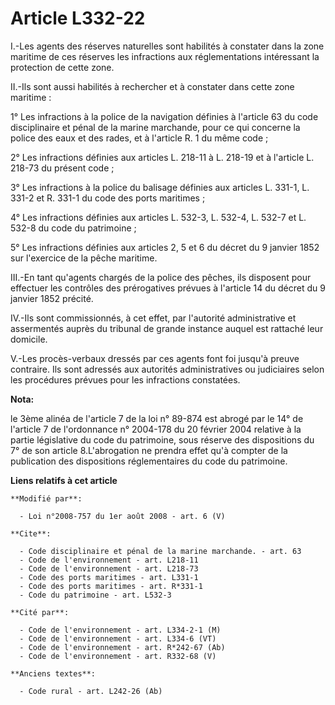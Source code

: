 # Article L332-22

I.-Les agents des réserves naturelles sont habilités à constater dans la zone maritime de ces réserves les infractions aux
réglementations intéressant la protection de cette zone. 

II.-Ils sont aussi habilités à rechercher et à constater dans cette zone maritime : 

1° Les infractions à la police de la navigation définies à l'article 63 du code disciplinaire et pénal de la marine
marchande, pour ce qui concerne la police des eaux et des rades, et à l'article R. 1 du même code ; 

2° Les infractions définies aux articles L. 218-11 à L. 218-19 et à l'article L. 218-73 du présent code ; 

3° Les infractions à la police du balisage définies aux articles L. 331-1, L. 331-2 et R. 331-1 du code des ports
maritimes ; 

4° Les infractions définies aux articles L. 532-3, L. 532-4, L. 532-7 et L. 532-8 du code du patrimoine ; 

5° Les infractions définies aux articles 2, 5 et 6 du décret du 9 janvier 1852 sur l'exercice de la pêche maritime. 

III.-En tant qu'agents chargés de la police des pêches, ils disposent pour effectuer les contrôles des prérogatives prévues à
l'article 14 du décret du 9 janvier 1852 précité. 

IV.-Ils sont commissionnés, à cet effet, par l'autorité administrative et assermentés auprès du tribunal de grande instance
auquel est rattaché leur domicile.

V.-Les procès-verbaux dressés par ces agents font foi jusqu'à preuve contraire. Ils sont adressés aux autorités
administratives ou judiciaires selon les procédures prévues pour les infractions constatées.

**Nota:**

le 3ème alinéa de l'article 7 de la loi n° 89-874 est abrogé par le 14° de l'article 7 de l'ordonnance n° 2004-178 du 20
février 2004 relative à la partie législative du code du patrimoine, sous réserve des dispositions du 7° de son article
8.L'abrogation ne prendra effet qu'à compter de la publication des dispositions réglementaires du code du patrimoine.

**Liens relatifs à cet article**

	**Modifié par**:

	  - Loi n°2008-757 du 1er août 2008 - art. 6 (V)

	**Cite**:

	  - Code disciplinaire et pénal de la marine marchande. - art. 63
	  - Code de l'environnement - art. L218-11
	  - Code de l'environnement - art. L218-73
	  - Code des ports maritimes - art. L331-1
	  - Code des ports maritimes - art. R*331-1
	  - Code du patrimoine - art. L532-3

	**Cité par**:

	  - Code de l'environnement - art. L334-2-1 (M)
	  - Code de l'environnement - art. L334-6 (VT)
	  - Code de l'environnement - art. R*242-67 (Ab)
	  - Code de l'environnement - art. R332-68 (V)

	**Anciens textes**:

	  - Code rural - art. L242-26 (Ab)
